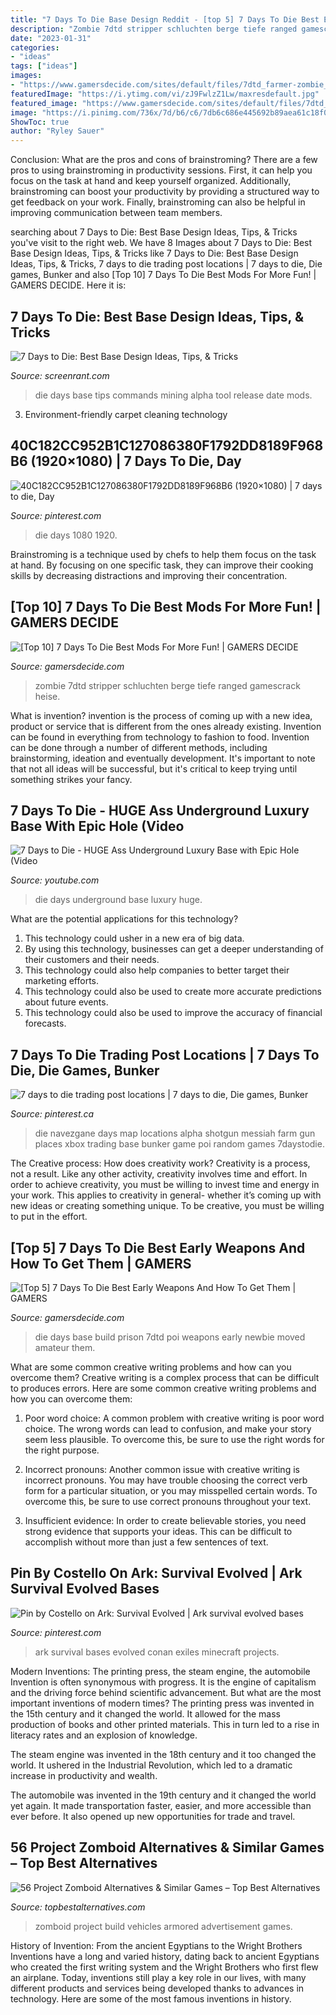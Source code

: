 ```yaml
---
title: "7 Days To Die Base Design Reddit - [top 5] 7 Days To Die Best Early Weapons And How To Get Them"
description: "Zombie 7dtd stripper schluchten berge tiefe ranged gamescrack heise"
date: "2023-01-31"
categories:
- "ideas"
tags: ["ideas"]
images:
- "https://www.gamersdecide.com/sites/default/files/7dtd_farmer-zombie_1.jpg"
featuredImage: "https://i.ytimg.com/vi/zJ9FwlzZ1Lw/maxresdefault.jpg"
featured_image: "https://www.gamersdecide.com/sites/default/files/7dtd_hugebase_1.jpeg"
image: "https://i.pinimg.com/736x/7d/b6/c6/7db6c686e445692b89aea61c18f00aa1.jpg"
ShowToc: true
author: "Ryley Sauer"
---
```



Conclusion: What are the pros and cons of brainstroming?
There are a few pros to using brainstroming in productivity sessions. First, it can help you focus on the task at hand and keep yourself organized. Additionally, brainstroming can boost your productivity by providing a structured way to get feedback on your work. Finally, brainstroming can also be helpful in improving communication between team members.

	

		
searching about 7 Days to Die: Best Base Design Ideas, Tips, &amp; Tricks you've visit to the right web. We have 8 Images about 7 Days to Die: Best Base Design Ideas, Tips, &amp; Tricks like 7 Days to Die: Best Base Design Ideas, Tips, &amp; Tricks, 7 days to die trading post locations | 7 days to die, Die games, Bunker and also [Top 10] 7 Days To Die Best Mods For More Fun! | GAMERS DECIDE. Here it is:
		
    
## 7 Days To Die: Best Base Design Ideas, Tips, &amp; Tricks

<img loading=lazy src="https://static1.srcdn.com/wordpress/wp-content/uploads/2020/07/7-Days-to-Die-Base-with-Spikes.jpg" onerror="this.onerror=null;this.src='https://tse4.mm.bing.net/th?id=OIP.nEt1Rg8Y0JVDy-X27llapQHaDt&amp;pid=15.1';" alt="7 Days to Die: Best Base Design Ideas, Tips, &amp; Tricks">

_Source: screenrant.com_

>die days base tips commands mining alpha tool release date mods. 

	

3. Environment-friendly carpet cleaning technology 

    
## 40C182CC952B1C127086380F1792DD8189F968B6 (1920×1080) | 7 Days To Die, Day

<img loading=lazy src="https://i.pinimg.com/736x/a3/01/7b/a3017b11f7288e4da3f80545f29cfe7e.jpg" onerror="this.onerror=null;this.src='https://tse3.mm.bing.net/th?id=OIP.SibvDRgbmVxTDg4mCRgu7AHaEK&amp;pid=15.1';" alt="40C182CC952B1C127086380F1792DD8189F968B6 (1920×1080) | 7 days to die, Day">

_Source: pinterest.com_

>die days 1080 1920. 

	

Brainstroming is a technique used by chefs to help them focus on the task at hand. By focusing on one specific task, they can improve their cooking skills by decreasing distractions and improving their concentration.

    
## [Top 10] 7 Days To Die Best Mods For More Fun! | GAMERS DECIDE

<img loading=lazy src="https://www.gamersdecide.com/sites/default/files/7dtd_farmer-zombie_1.jpg" onerror="this.onerror=null;this.src='https://tse2.mm.bing.net/th?id=OIP.psf7NznpWY7dfcKVEIAIHAHaEK&amp;pid=15.1';" alt="[Top 10] 7 Days To Die Best Mods For More Fun! | GAMERS DECIDE">

_Source: gamersdecide.com_

>zombie 7dtd stripper schluchten berge tiefe ranged gamescrack heise. 

	

What is invention?
invention is the process of coming up with a new idea, product or service that is different from the ones already existing. Invention can be found in everything from technology to fashion to food. 
Invention can be done through a number of different methods, including brainstorming, ideation and eventually development. It's important to note that not all ideas will be successful, but it's critical to keep trying until something strikes your fancy.

    
## 7 Days To Die - HUGE Ass Underground Luxury Base With Epic Hole (Video

<img loading=lazy src="https://i.ytimg.com/vi/zJ9FwlzZ1Lw/maxresdefault.jpg" onerror="this.onerror=null;this.src='https://tse4.mm.bing.net/th?id=OIP.khjvYag6isTZ5RWZMSxOowHaEK&amp;pid=15.1';" alt="7 Days to Die - HUGE Ass Underground Luxury Base with Epic Hole (Video">

_Source: youtube.com_

>die days underground base luxury huge. 

	

What are the potential applications for this technology?
1. This technology could usher in a new era of big data. 
2. By using this technology, businesses can get a deeper understanding of their customers and their needs. 
3. This technology could also help companies to better target their marketing efforts. 
4. This technology could also be used to create more accurate predictions about future events. 
5. This technology could also be used to improve the accuracy of financial forecasts.

    
## 7 Days To Die Trading Post Locations | 7 Days To Die, Die Games, Bunker

<img loading=lazy src="https://i.pinimg.com/736x/e3/1d/8b/e31d8ba39fad66366571e161ba279a0f---days-to-die.jpg" onerror="this.onerror=null;this.src='https://tse2.mm.bing.net/th?id=OIP.Ub-R9aL-aOnj9cKnUw3A0wHaHa&amp;pid=15.1';" alt="7 days to die trading post locations | 7 days to die, Die games, Bunker">

_Source: pinterest.ca_

>die navezgane days map locations alpha shotgun messiah farm gun places xbox trading base bunker game poi random games 7daystodie. 

	

The Creative process: How does creativity work?
Creativity is a process, not a result. Like any other activity, creativity involves time and effort. In order to achieve creativity, you must be willing to invest time and energy in your work. This applies to creativity in general- whether it’s coming up with new ideas or creating something unique. To be creative, you must be willing to put in the effort.

    
## [Top 5] 7 Days To Die Best Early Weapons And How To Get Them | GAMERS

<img loading=lazy src="https://www.gamersdecide.com/sites/default/files/7dtd_hugebase_1.jpeg" onerror="this.onerror=null;this.src='https://tse4.mm.bing.net/th?id=OIP.Qq7UwvzZ5HXXasfTn5Ou1AHaEK&amp;pid=15.1';" alt="[Top 5] 7 Days To Die Best Early Weapons And How To Get Them | GAMERS">

_Source: gamersdecide.com_

>die days base build prison 7dtd poi weapons early newbie moved amateur them. 

	

What are some common creative writing problems and how can you overcome them?
Creative writing is a complex process that can be difficult to produces errors. Here are some common creative writing problems and how you can overcome them:
1. Poor word choice: A common problem with creative writing is poor word choice. The wrong words can lead to confusion, and make your story seem less plausible. To overcome this, be sure to use the right words for the right purpose.

2. Incorrect pronouns: Another common issue with creative writing is incorrect pronouns. You may have trouble choosing the correct verb form for a particular situation, or you may misspelled certain words. To overcome this, be sure to use correct pronouns throughout your text.

3. Insufficient evidence: In order to create believable stories, you need strong evidence that supports your ideas. This can be difficult to accomplish without more than just a few sentences of text.

    
## Pin By Costello On Ark: Survival Evolved | Ark Survival Evolved Bases

<img loading=lazy src="https://i.pinimg.com/736x/7d/b6/c6/7db6c686e445692b89aea61c18f00aa1.jpg" onerror="this.onerror=null;this.src='https://tse4.mm.bing.net/th?id=OIP.Adi5UOmmoxkJAg0HdO6HhgHaEK&amp;pid=15.1';" alt="Pin by Costello on Ark: Survival Evolved | Ark survival evolved bases">

_Source: pinterest.com_

>ark survival bases evolved conan exiles minecraft projects. 

	

Modern Inventions: The printing press, the steam engine, the automobile
Invention is often synonymous with progress. It is the engine of capitalism and the driving force behind scientific advancement. But what are the most important inventions of modern times?
The printing press was invented in the 15th century and it changed the world. It allowed for the mass production of books and other printed materials. This in turn led to a rise in literacy rates and an explosion of knowledge.

The steam engine was invented in the 18th century and it too changed the world. It ushered in the Industrial Revolution, which led to a dramatic increase in productivity and wealth.

The automobile was invented in the 19th century and it changed the world yet again. It made transportation faster, easier, and more accessible than ever before. It also opened up new opportunities for trade and travel.

    
## 56 Project Zomboid Alternatives &amp; Similar Games – Top Best Alternatives

<img loading=lazy src="https://www.topbestalternatives.com/wp-content/screenshots/project-zomboid-43958-3.jpg" onerror="this.onerror=null;this.src='https://tse1.mm.bing.net/th?id=OIP.LoMbFV5HBBg2wj8T7K0kWQHaEK&amp;pid=15.1';" alt="56 Project Zomboid Alternatives &amp; Similar Games – Top Best Alternatives">

_Source: topbestalternatives.com_

>zomboid project build vehicles armored advertisement games. 

	

History of Invention: From the ancient Egyptians to the Wright Brothers
Inventions have a long and varied history, dating back to ancient Egyptians who created the first writing system and the Wright Brothers who first flew an airplane. Today, inventions still play a key role in our lives, with many different products and services being developed thanks to advances in technology. Here are some of the most famous inventions in history.

